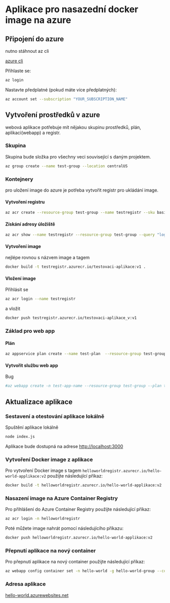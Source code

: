 # Aplikace pro nasazední docker image na azure

## Připojení do azure

nutno stáhnout az cli

   [azure cli](https://learn.microsoft.com/en-us/cli/azure/install-azure-cli)

Přihlaste se:

```bash
az login
```

Nastavte předplatné (pokud máte více předplatných):

```bash
az account set --subscription "YOUR_SUBSCRIPTION_NAME"
```

## Vytvoření prostředků v azure

webová aplikace potřebuje mít nějakou skupinu prostředků, plán, aplikaci(webapp) a registr.

### Skupina

Skupina bude složka pro všechny veci související s daným projektem.

```bash
az group create --name test-group --location centralUS
```

### Kontejnery

pro uložení image do azure je potřeba vytvořit registr pro ukládání image.

#### Vytvoření registru

```bash
az acr create --resource-group test-group --name testregistr --sku basic --location centralus
```

#### Získání adresy úložiště

```bash
az acr show --name testregistr --resource-group test-group --query "loginServer" -o tsv
```

#### Vytvoření image

nejlépe rovnou s názvem image a tagem

```bash
docker build -t testregistr.azurecr.io/testovaci-aplikace:v1 .
```

#### Vložení image

Přihlásit se

```bash
az acr login --name testregistr
```

a vložit

```bash
docker push testregistr.azurecr.io/testovaci-aplikace_v:v1
```

### Základ pro web app

#### Plán

```bash
az appservice plan create --name test-plan  --resource-group test-group  --is-linux  --sku F1  --location centralus
```

#### Vytvořit službu web app

Bug

```bash
#az webapp create -n test-app-name --resource-group test-group --plan test-plan --deployment-container-image-name "testregistr.azurecr.io/testovaci-aplikace_v:v1"
```

## Aktualizace aplikace

### Sestavení a otestování aplikace lokálně

Spuštění aplikace lokálně

```bash
node index.js
```

Aplikace bude dostupná na adrese [http://localhost:3000](http://localhost:3000)

### Vytvoření Docker image z aplikace

Pro vytvoření Docker image s tagem `helloworldregistr.azurecr.io/hello-world-applikace:v2` použijte následující příkaz:

```bash
docker build -t helloworldregistr.azurecr.io/hello-world-applikace:v2 .
```

### Nasazení image na Azure Container Registry

Pro přihlášení do Azure Container Registry použijte následující příkaz:

```bash
az acr login -n helloworldregistr
```

Poté můžete image nahrát pomocí následujícího příkazu:

```bash
docker push helloworldregistr.azurecr.io/hello-world-applikace:v2
```

### Přepnutí aplikace na nový container

Pro přepnutí aplikace na nový container použijte následující příkaz:

```bash
az webapp config container set -n hello-world -g hello-world-group --container-image-name helloworldregistr.azurecr.io/hello-world-applikace:v2
```

### Adresa aplikace

[hello-world.azurewebsites.net](https://hello-world-g9fya4d9fsasddch.centralus-01.azurewebsites.net/)